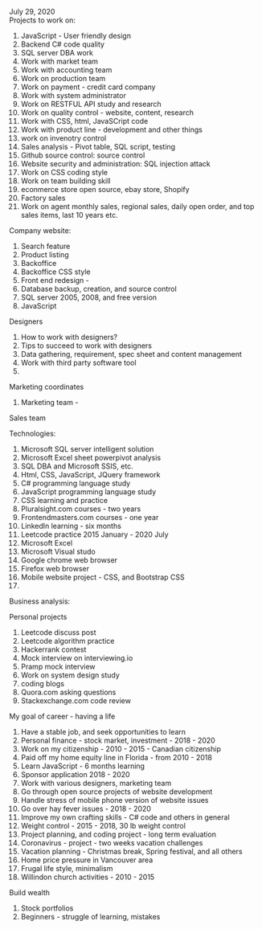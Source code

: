 July 29, 2020<br>
Projects to work on:<br>

1. JavaScript - User friendly design<br>
2. Backend C# code quality<br>
3. SQL server DBA work<br>
4. Work with market team<br>
5. Work with accounting team<br>
6. Work on production team<br>
7. Work on payment - credit card company<br>
8. Work with system administrator<br>
9. Work on RESTFUL API study and research<br>
10. Work on quality control - website, content, research <br>
11. Work with CSS, html, JavaSCript code<br>
12. Work with product line - development and other things<br>
13. work on invenotry control<br>
14. Sales analysis - Pivot table, SQL script, testing <br>
15. Github source control: source control<br>
16. Website security and administration: SQL injection attack<br>
17. Work on CSS coding style<br>
18. Work on team building skill<br> 
19. econmerce store open source, ebay store, Shopify<br>
20. Factory sales<br>
21. Work on agent monthly sales, regional sales, daily open order, and top sales items, last 10 years etc. <br>

Company website:<br>
1. Search feature<br>
2. Product listing<br>
3. Backoffice <br>
4. Backoffice CSS style <br>
5. Front end redesign - <br>
6. Database backup, creation, and source control<br>
7. SQL server 2005, 2008, and free version <br>
8. JavaScript <br>

Designers<br>
1. How to work with designers? <br>
2. Tips to succeed to work with designers<br>
3. Data gathering, requirement, spec sheet and content management<br>
4. Work with third party software tool<br>
5. 

Marketing coordinates<br>
1. Marketing team - <br>

Sales team<br>


Technologies:<br>
1. Microsoft SQL server intelligent solution<br>
2. Microsoft Excel sheet powerpivot analysis<br>
3. SQL DBA and Microsoft SSIS, etc. <br>
4. Html, CSS, JavaScript, JQuery framework<br>
5. C# programming language study<br>
6. JavaScript programming language study<br>
7. CSS learning and practice<br>
8. Pluralsight.com courses - two years<br>
9. Frontendmasters.com courses - one year<br>
10. LinkedIn learning - six months<br>
11. Leetcode practice 2015 January - 2020 July<br>
12. Microsoft Excel<br>
13. Microsoft Visual studo<br>
14. Google chrome web browser<br>
15. Firefox web browser<br>
16. Mobile website project - CSS, and Bootstrap CSS<br>
17. <br>

Business analysis:<br>


Personal projects<br>
1. Leetcode discuss post<br>
2. Leetcode algorithm practice<br>
3. Hackerrank contest<br>
4. Mock interview on interviewing.io<br>
5. Pramp mock interview <br>
6. Work on system design study<br> 
7. coding blogs<br>
8. Quora.com asking questions<br>
9. Stackexchange.com code review<br>


My goal of career - having a life<br>
1. Have a stable job, and seek opportunities to learn <br>
2. Personal finance - stock market, investment - 2018 - 2020<br>
3. Work on my citizenship - 2010 - 2015 - Canadian citizenship<br>
4. Paid off my home equity line in Florida - from 2010 - 2018<br>
5. Learn JavaScript - 6 months learning <br>
6. Sponsor application 2018 - 2020<br>
7. Work with various designers, marketing team<br>
8. Go through open source projects of website development<br>
9. Handle stress of mobile phone version of website issues<br>
10. Go over hay fever issues - 2018 - 2020<br>
11. Improve my own crafting skills - C# code and others in general<br>
12. Weight control - 2015 - 2018, 30 lb weight control<br>
13. Project planning, and coding project - long term evaluation <br>
14. Coronavirus - project - two weeks vacation challenges<br>
15. Vacation planning - Christmas break, Spring festival, and all others<br>
16. Home price pressure in Vancouver area<br>
17. Frugal life style, minimalism <br>
18. Willindon church activities - 2010 - 2015<br>

Build wealth<br>
1. Stock portfolios<br>
2. Beginners - struggle of learning, mistakes <br>

